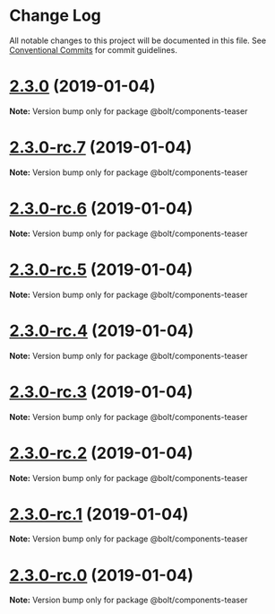 # Change Log

All notable changes to this project will be documented in this file.
See [Conventional Commits](https://conventionalcommits.org) for commit guidelines.

# [2.3.0](https://github.com/bolt-design-system/bolt/tree/master/packages/components/bolt-teaser/compare/v2.3.0-rc.7...v2.3.0) (2019-01-04)

**Note:** Version bump only for package @bolt/components-teaser





# [2.3.0-rc.7](https://github.com/bolt-design-system/bolt/tree/master/packages/components/bolt-teaser/compare/v2.3.0-rc.6...v2.3.0-rc.7) (2019-01-04)

**Note:** Version bump only for package @bolt/components-teaser





# [2.3.0-rc.6](https://github.com/bolt-design-system/bolt/tree/master/packages/components/bolt-teaser/compare/v2.3.0-rc.5...v2.3.0-rc.6) (2019-01-04)

**Note:** Version bump only for package @bolt/components-teaser





# [2.3.0-rc.5](https://github.com/bolt-design-system/bolt/tree/master/packages/components/bolt-teaser/compare/v2.3.0-rc.4...v2.3.0-rc.5) (2019-01-04)

**Note:** Version bump only for package @bolt/components-teaser





# [2.3.0-rc.4](https://github.com/bolt-design-system/bolt/tree/master/packages/components/bolt-teaser/compare/v2.3.0-rc.3...v2.3.0-rc.4) (2019-01-04)

**Note:** Version bump only for package @bolt/components-teaser





# [2.3.0-rc.3](https://github.com/bolt-design-system/bolt/tree/master/packages/components/bolt-teaser/compare/v2.3.0-rc.2...v2.3.0-rc.3) (2019-01-04)

**Note:** Version bump only for package @bolt/components-teaser





# [2.3.0-rc.2](https://github.com/bolt-design-system/bolt/tree/master/packages/components/bolt-teaser/compare/v2.3.0-rc.1...v2.3.0-rc.2) (2019-01-04)

**Note:** Version bump only for package @bolt/components-teaser





# [2.3.0-rc.1](https://github.com/bolt-design-system/bolt/tree/master/packages/components/bolt-teaser/compare/vv2.3.0-rc.0...v2.3.0-rc.1) (2019-01-04)

**Note:** Version bump only for package @bolt/components-teaser





# [2.3.0-rc.0](https://github.com/bolt-design-system/bolt/tree/master/packages/components/bolt-teaser/compare/v2.2.1...v2.3.0-rc.0) (2019-01-04)

**Note:** Version bump only for package @bolt/components-teaser
